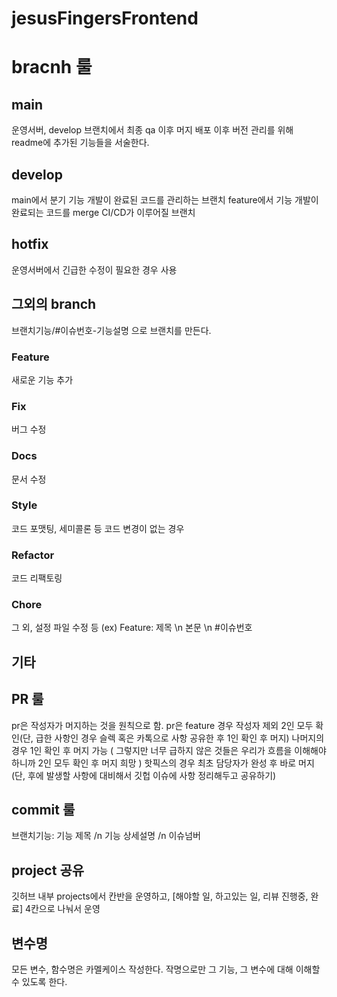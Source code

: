 # jesusFingersFrontend

# bracnh 룰

## main

운영서버, develop 브랜치에서 최종 qa 이후 머지
배포 이후 버전 관리를 위해 readme에 추가된 기능들을 서술한다.

## develop

main에서 분기
기능 개발이 완료된 코드를 관리하는 브랜치
feature에서 기능 개발이 완료되는 코드를 merge
CI/CD가 이루어질 브랜치

## hotfix

운영서버에서 긴급한 수정이 필요한 경우 사용

## 그외의 branch

브랜치기능/#이슈번호-기능설명 
으로 브랜치를 만든다.


### Feature

새로운 기능 추가
### Fix

버그 수정
### Docs

문서 수정
### Style

코드 포맷팅, 세미콜론 등 코드 변경이 없는 경우
### Refactor

코드 리팩토링
### Chore

그 외, 설정 파일 수정 등
(ex) Feature: 제목 \n 본문 \n #이슈번호

## 기타

## PR 룰

pr은 작성자가 머지하는 것을 원칙으로 함.
pr은 feature 경우 작성자 제외 2인 모두 확인(단, 급한 사항인 경우 슬렉 혹은 카톡으로 사항 공유한 후 1인 확인 후 머지)
나머지의 경우 1인 확인 후 머지 가능 ( 그렇지만 너무 급하지 않은 것들은 우리가 흐름을 이해해야 하니까 2인 모두 확인 후 머지 희망 )
핫픽스의 경우 최초 담당자가 완성 후 바로 머지(단, 후에 발생할 사항에 대비해서 깃헙 이슈에 사항 정리해두고 공유하기)

## commit 룰

브랜치기능: 기능 제목 /n 기능 상세설명 /n 이슈넘버

## project 공유

깃허브 내부 projects에서 칸반을 운영하고, [해야할 일, 하고있는 일, 리뷰 진행중, 완료] 4칸으로 나눠서 운영

## 변수명 

모든 변수, 함수명은 카멜케이스 작성한다.
작명으로만 그 기능, 그 변수에 대해 이해할 수 있도록 한다.



